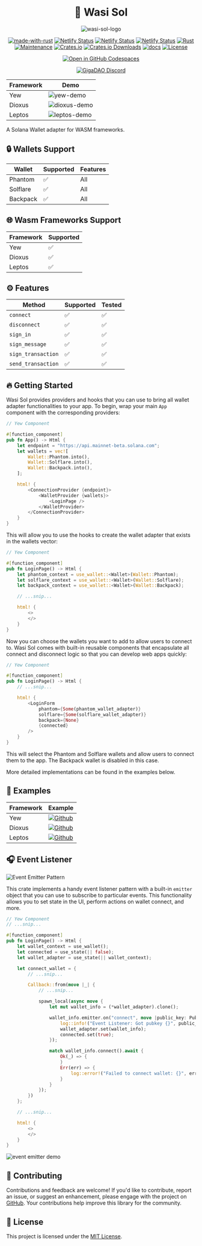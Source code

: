 <div align="center">

# 🦀 Wasi Sol

![wasi-sol-logo](https://github.com/GigaDAO/wasi-sol/assets/62179149/faac3b2c-4c6e-41e9-87f9-34506f3b21bd)

[![made-with-rust](https://img.shields.io/badge/Made%20with-Rust-1f425f.svg?logo=rust&logoColor=white)](https://www.rust-lang.org/)
[![Netlify Status](https://api.netlify.com/api/v1/badges/d7858d73-f54a-4d4f-878f-466168d8ea07/deploy-status)](https://wasi-sol.netlify.app/)
[![Netlify Status](https://api.netlify.com/api/v1/badges/15f88b9f-edfd-4e94-9bca-2150b95343ca/deploy-status)](https://wasi-sol-dio.netlify.app)
[![Netlify Status](https://api.netlify.com/api/v1/badges/21898514-21da-4a2d-a50f-1e8fad55dd2a/deploy-status)](https://wasi-sol-lep.netlify.app/)
[![Rust](https://img.shields.io/badge/Rust-1.75%2B-blue.svg)](https://www.rust-lang.org)
[![Maintenance](https://img.shields.io/badge/Maintained%3F-yes-green.svg)](https://github.com/wiseaidev)
[![Crates.io](https://img.shields.io/crates/v/wasi-sol.svg)](https://crates.io/crates/wasi-sol)
[![Crates.io Downloads](https://img.shields.io/crates/d/wasi-sol)](https://crates.io/crates/wasi-sol)
[![docs](https://docs.rs/wasi-sol/badge.svg)](https://docs.rs/wasi-sol/)
[![License](https://img.shields.io/badge/license-MIT-blue.svg)](LICENSE)

[![Open in GitHub Codespaces](https://github.com/codespaces/badge.svg)](https://github.com/codespaces/new?hide_repo_select=true&amp%3Bref=main&amp%3Brepo=816037127&skip_quickstart=true&repo=816037127&machine=basicLinux32gb&ref=main&geo=EuropeWest)

[![GigaDAO Discord](https://dcbadge.limes.pink/api/server/gigadao-gigadex-now-live-920188005686337566)](https://discord.gg/gigadao-gigadex-now-live-920188005686337566)

| Framework | Demo |
| --- | --- |
| Yew | ![yew-demo](https://github.com/GigaDAO/wasi-sol/assets/62179149/a77daf37-487a-446c-8acd-9d46427503ad) |
| Dioxus | ![dioxus-demo](https://github.com/GigaDAO/wasi-sol/assets/62179149/8f2f4dda-aae2-4bb4-ad1d-1794b10d8949) |
| Leptos | ![leptos-demo](https://github.com/GigaDAO/wasi-sol/assets/62179149/ee09d80b-2355-45a3-b1b5-2a0876b780fe) |

</div>

A Solana Wallet adapter for WASM frameworks.

## 🔒 Wallets Support

| Wallet    | Supported   | Features          |
|-----------|-------------|-------------------|
| Phantom   | ✅          | All               |
| Solflare  | ✅          | All               |
| Backpack  | ✅          | All               |

## 🌐 Wasm Frameworks Support

| Framework | Supported   |
|-----------|-------------|
| Yew       | ✅          |
| Dioxus    | ✅          |
| Leptos    | ✅          |

## ⚙️ Features

| Method                | Supported | Tested |
|-----------------------|-----------|--------|
| `connect`             | ✅        | ✅     |
| `disconnect`          | ✅        | ✅     |
| `sign_in`             | ✅        | ✅     |
| `sign_message`        | ✅        | ✅     |
| `sign_transaction`    | ✅        | ✅     |
| `send_transaction`    | ✅        | ✅     |

## 🔥 Getting Started

Wasi Sol provides providers and hooks that you can use to bring all wallet adapter functionalities to your app. To begin, wrap your main `App` component with the corresponding providers:

```rust
// Yew Component

#[function_component]
pub fn App() -> Html {
    let endpoint = "https://api.mainnet-beta.solana.com";
    let wallets = vec![
        Wallet::Phantom.into(),
        Wallet::Solflare.into(),
        Wallet::Backpack.into(),
    ];

    html! {
        <ConnectionProvider {endpoint}>
            <WalletProvider {wallets}>
                <LoginPage />
            </WalletProvider>
        </ConnectionProvider>
    }
}
```

This will allow you to use the hooks to create the wallet adapter that exists in the wallets vector:

```rust
// Yew Component

#[function_component]
pub fn LoginPage() -> Html {
    let phantom_context = use_wallet::<Wallet>(Wallet::Phantom);
    let solflare_context = use_wallet::<Wallet>(Wallet::Solflare);
    let backpack_context = use_wallet::<Wallet>(Wallet::Backpack);

    // ...snip...

    html! {
        <>
        </>
    }
}
```

Now you can choose the wallets you want to add to allow users to connect to. Wasi Sol comes with built-in reusable components that encapsulate all connect and disconnect logic so that you can develop web apps quickly:

```rust
// Yew Component

#[function_component]
pub fn LoginPage() -> Html {
    // ...snip...

    html! {
        <LoginForm
            phantom={Some(phantom_wallet_adapter)}
            solflare={Some(solflare_wallet_adapter)}
            backpack={None}
            {connected}
        />
    }
}
```

This will select the Phantom and Solflare wallets and allow users to connect them to the app. The Backpack wallet is disabled in this case.

More detailed implementations can be found in the examples below.

## 🚀 Examples

| Framework | Example   |
|-----------|-------------|
| Yew       | [![Github](https://img.shields.io/badge/Open-Github-181717.svg?logo=github&logoColor=white)](./examples/yew)         |
| Dioxus    | [![Github](https://img.shields.io/badge/Open-Github-181717.svg?logo=github&logoColor=white)](./examples/dioxus)          |
| Leptos    | [![Github](https://img.shields.io/badge/Open-Github-181717.svg?logo=github&logoColor=white)](./examples/leptos)             |

## 🎧 Event Listener

![Event Emitter Pattern](https://github.com/GigaDAO/wasi-sol/assets/62179149/65edfdc2-d86c-464a-a67f-5ef08099adc6)

This crate implements a handy event listener pattern with a built-in `emitter` object that you can use to subscribe to particular events. This functionality allows you to set state in the UI, perform actions on wallet connect, and more.


```rust , ignore
// Yew Component
// ...snip...

#[function_component]
pub fn LoginPage() -> Html {
    let wallet_context = use_wallet();
    let connected = use_state(|| false);
    let wallet_adapter = use_state(|| wallet_context);

    let connect_wallet = {
        // ...snip...

        Callback::from(move |_| {
            // ...snip...

            spawn_local(async move {
                let mut wallet_info = (*wallet_adapter).clone();

                wallet_info.emitter.on("connect", move |public_key: Pubkey| {
                    log::info!("Event Listener: Got pubkey {}", public_key);
                    wallet_adapter.set(wallet_info);
                    connected.set(true);
                });

                match wallet_info.connect().await {
                    Ok(_) => {
                    }
                    Err(err) => {
                        log::error!("Failed to connect wallet: {}", err);
                    }
                }
            });
        })
    };

    // ...snip...

    html! {
        <>
        </>
    }
}
```

![event emitter demo](https://github.com/GigaDAO/wasi-sol/assets/62179149/8d271384-9565-47dc-8e26-212ddf3bdfc0)

## 👥 Contributing

Contributions and feedback are welcome! If you'd like to contribute, report an issue, or suggest an enhancement, please engage with the project on [GitHub](https://github.com/gigadao/wasi-sol). Your contributions help improve this library for the community.

## 📝 License

This project is licensed under the [MIT License](LICENSE).
